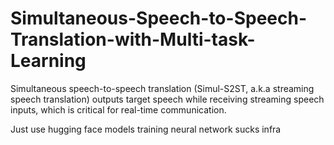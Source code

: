 # Simultaneous-Speech-to-Speech-Translation-with-Multi-task-Learning
Simultaneous speech-to-speech translation (Simul-S2ST, a.k.a streaming speech translation) outputs target speech while receiving streaming speech inputs, which is critical for real-time communication.

Just use hugging face models training neural network sucks infra
